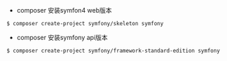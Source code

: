 - composer 安装symfon4 web版本

```shell
$ composer create-project symfony/skeleton symfony
```

- composer 安装symfony api版本

```shell
$ composer create-project symfony/framework-standard-edition symfony
```



